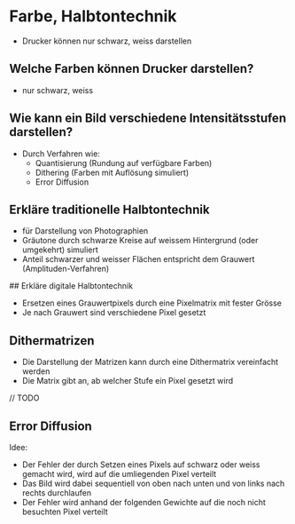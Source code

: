 # Farbe, Halbtontechnik

* Drucker können nur schwarz, weiss darstellen

## Welche Farben können Drucker darstellen?

* nur schwarz, weiss

## Wie kann ein Bild verschiedene Intensitätsstufen darstellen?

* Durch Verfahren wie:
  * Quantisierung (Rundung auf verfügbare Farben)
  * Dithering (Farben mit Auflösung simuliert)
  * Error Diffusion



## Erkläre traditionelle Halbtontechnik

* für Darstellung von Photographien
* Gräutone durch schwarze Kreise auf weissem Hintergrund (oder umgekehrt) simuliert
* Anteil schwarzer und weisser Flächen entspricht dem Grauwert (Amplituden-Verfahren)



## Erkläre digitale Halbtontechnik

* Ersetzen eines Grauwertpixels durch eine Pixelmatrix mit fester Grösse
* Je nach Grauwert sind verschiedene Pixel gesetzt



## Dithermatrizen

* Die Darstellung der Matrizen kann durch eine Dithermatrix vereinfacht werden
* Die Matrix gibt an, ab welcher Stufe ein Pixel gesetzt wird



// TODO



## Error Diffusion

Idee:

* Der Fehler der durch Setzen eines Pixels auf schwarz oder weiss gemacht wird, wird auf die umliegenden Pixel verteilt
* Das Bild wird dabei sequentiell von oben nach unten und von links nach rechts durchlaufen
* Der Fehler wird anhand der folgenden Gewichte auf die noch nicht besuchten Pixel verteilt